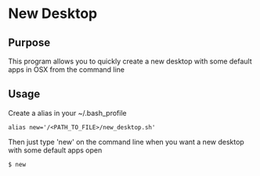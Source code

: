 # New Desktop

## Purpose
This program allows you to quickly create a new desktop with some default apps in OSX from the command line

## Usage
Create a alias in your ~/.bash_profile
```
alias new='/<PATH_TO_FILE>/new_desktop.sh'
```

Then just type 'new' on the command line when you want a new desktop with some default apps open
```
$ new
```
